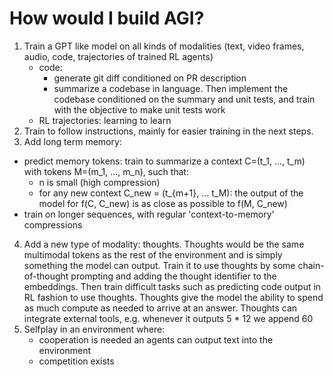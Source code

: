 # How would I build AGI?

1. Train a GPT like model on all kinds of modalities (text, video frames, audio, code, trajectories of trained RL agents)
    - code:
        - generate git diff conditioned on PR description
        - summarize a codebase in language. Then implement the codebase conditioned on the summary and unit tests, and train with the objective to make unit tests work
    - RL trajectories: learning to learn
2. Train to follow instructions, mainly for easier training in the next steps.
3. Add long term memory:
- predict memory tokens: train to summarize a context C=(t_1, ..., t_m) with tokens M=(m_1, ..., m_n), such that:
    - n is small (high compression)
    - for any new context C_new = (t_{m+1}, ... t_M): the output of the model for f(C, C_new) is as close as possible to f(M, C_new)
- train on longer sequences, with regular 'context-to-memory' compressions
4. Add a new type of modality: thoughts. Thoughts would be the same multimodal tokens as the rest of the environment and is simply something the model can output. Train it to use thoughts by some chain-of-thought prompting and adding the thought identifier to the embeddings. Then train difficult tasks such as predicting code output in RL fashion to use thoughts. Thoughts give the model the ability to spend as much compute as needed to arrive at an answer. Thoughts can integrate external tools, e.g. whenever it outputs <PYTHON-EXEC>5 * 12</PYTHON-EXEC> we append <OUT>60</OUT>
5. Selfplay in an environment where:
    - cooperation is needed an agents can output text into the environment
    - competition exists
